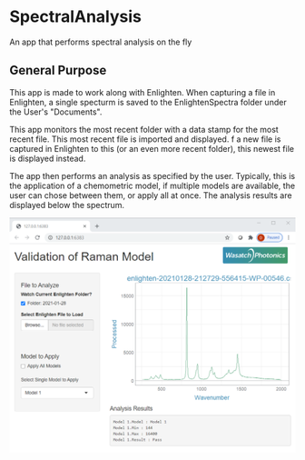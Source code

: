# SpectralAnalysis

An app that performs spectral analysis on the fly

## General Purpose

This app is made to work along with Enlighten. When capturing a file in Enlighten, a single specturm is saved to the EnlightenSpectra folder under the User's "Documents".

This app monitors the most recent folder with a data stamp for the most recent file. This most recent file is imported and displayed. f a new file is captured in Enlighten to this (or an even more recent folder), this newest file is displayed instead.

The app then performs an analysis as specified by the user. Typically, this is the application of a chemometric model, if multiple models are available, the user can chose between them, or apply all at once. The analysis results are displayed below the spectrum.

![Screen Shot](https://github.com/dbingemann/SpectralAnalysis/blob/main/doc/ScreenShot.png)

